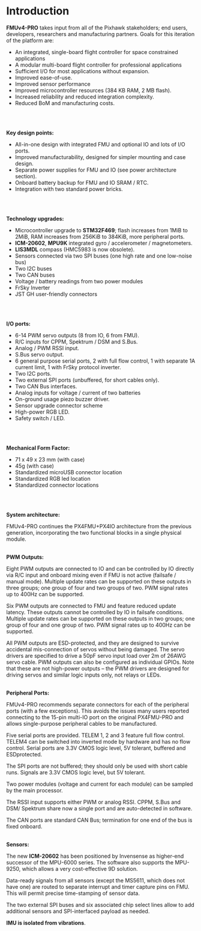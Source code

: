 # Introduction

**FMUv4-PRO** takes input from all of the Pixhawk stakeholders; end users, developers, researchers and manufacturing partners. Goals for this iteration of the platform are:

* An integrated, single-board flight controller for space constrained applications
* A modular multi-board flight controller for professional applications
* Sufficient I/O for most applications without expansion.
* Improved ease-of-use.
* Improved sensor performance
* Improved microcontroller resources \(384 KB RAM, 2 MB flash\).
* Increased reliability and reduced integration complexity.
* Reduced BoM and manufacturing costs.
<br/>
<br/>

**Key design points:**

* All-in-one design with integrated FMU and optional IO and lots of I/O ports.
* Improved manufacturability, designed for simpler mounting and case design.
* Separate power supplies for FMU and IO \(see power architecture section\).
* Onboard battery backup for FMU and IO SRAM / RTC.
* Integration with two standard power bricks.
<br/>
<br/>

**Technology upgrades:**

* Microcontroller upgrade to **STM32F469**; flash increases from 1MiB to 2MiB, RAM increases from 256KiB to 384KiB, more peripheral ports.
* **ICM-20602**, **MPU9K** integrated gyro / accelerometer / magnetometers.
* **LIS3MDL** compass \(HMC5983 is now obsolete\).
* Sensors connected via two SPI buses \(one high rate and one low-noise bus\)
* Two I2C buses
* Two CAN buses
* Voltage / battery readings from two power modules
* FrSky Inverter
* JST GH user-friendly connectors
<br/>
<br/>

**I/O ports:**

* 6-14 PWM servo outputs \(8 from IO, 6 from FMU\).
* R/C inputs for CPPM, Spektrum / DSM and S.Bus.
* Analog / PWM RSSI input.
* S.Bus servo output.
* 6 general purpose serial ports, 2 with full flow control, 1 with separate 1A current limit, 1 with FrSky protocol inverter.
* Two I2C ports.
* Two external SPI ports \(unbuffered, for short cables only\).
* Two CAN Bus interfaces.
* Analog inputs for voltage / current of two batteries
* On-ground usage piezo buzzer driver.
* Sensor upgrade connector scheme
* High-power RGB LED.
* Safety switch / LED.
<br/>
<br/>

**Mechanical Form Factor:**

* 71 x 49 x 23 mm \(with case\)
* 45g \(with case\)
* Standardized microUSB connector location
* Standardized RGB led location
* Standardized connector locations
<br/>
<br/>

**System architecture:**

FMUv4-PRO continues the PX4FMU+PX4IO architecture from the previous generation, incorporating the two functional blocks in a single physical module.
<br/>
<br/>

**PWM Outputs:**

Eight PWM outputs are connected to IO and can be controlled by IO directly via R/C input and onboard mixing even if FMU is not active \(failsafe / manual mode\). Multiple update rates can be supported on these outputs in three groups; one group of four and two groups of two. PWM signal rates up to 400Hz can be supported.

Six PWM outputs are connected to FMU and feature reduced update latency. These outputs cannot be controlled by IO in failsafe conditions. Multiple update rates can be supported on these outputs in two groups; one group of four and one group of two. PWM signal rates up to 400Hz can be supported.

All PWM outputs are ESD-protected, and they are designed to survive accidental mis-connection of servos without being damaged. The servo drivers are specified to drive a 50pF servo input load over 2m of 26AWG servo cable. PWM outputs can also be configured as individual GPIOs. Note that these are not high-power outputs – the PWM drivers are designed for driving servos and similar logic inputs only, not relays or LEDs.
<br/>
<br/>

**Peripheral Ports:**

FMUv4-PRO recommends separate connectors for each of the peripheral ports \(with a few exceptions\). This avoids the issues many users reported connecting to the 15-pin multi-IO port on the original PX4FMU-PRO and allows single-purpose peripheral cables to be manufactured.

Five serial ports are provided. TELEM 1, 2 and 3 feature full flow control. TELEM4 can be switched into inverted mode by hardware and has no flow control. Serial ports are 3.3V CMOS logic level, 5V tolerant, buffered and ESDprotected.

The SPI ports are not buffered; they should only be used with short cable runs. Signals are 3.3V CMOS logic level, but 5V tolerant.

Two power modules \(voltage and current for each module\) can be sampled by the main processor.

The RSSI input supports either PWM or analog RSSI. CPPM, S.Bus and DSM/ Spektrum share now a single port and are auto-detected in software.

The CAN ports are standard CAN Bus; termination for one end of the bus is fixed onboard. 
<br/>
<br/>

 

**Sensors:**

The new **ICM-20602** has been positioned by Invensense as higher-end successor of the MPU-6000 series. The software also supports the MPU-9250, which allows a very cost-effective 9D solution.

Data-ready signals from all sensors \(except the MS5611, which does not have one\) are routed to separate interrupt and timer capture pins on FMU. This will permit precise time-stamping of sensor data.

The two external SPI buses and six associated chip select lines allow to add additional sensors and SPI-interfaced payload as needed.

**IMU is isolated from vibrations**.

